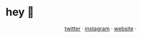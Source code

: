 # hey 👺

<p align="center">
	<a href="https://twitter.com/hektorolivares" target="blank">twitter</a> ·
	<a href="https://www.instagram.com/hektorolivares" target="blank">instagram</a> ·
	<a href="https://www.hektordev.com" target="blank">website</a> ·
</p>

